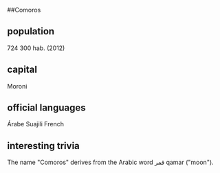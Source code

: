 ##Comoros
## population
724 300 hab. (2012)

## capital
Moroni
 
## official languages
Árabe
Suajili
French

## interesting trivia
The name "Comoros" derives from the Arabic word قمر qamar ("moon").


